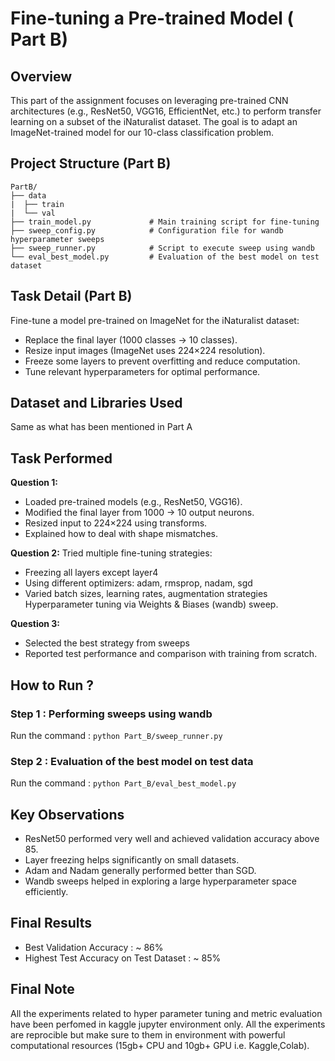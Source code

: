 # Fine-tuning a Pre-trained Model ( Part B)
## Overview 
This part of the assignment focuses on leveraging pre-trained CNN architectures (e.g., ResNet50, VGG16, EfficientNet, etc.) to perform transfer learning on a subset of the iNaturalist dataset. The goal is to adapt an ImageNet-trained model for our 10-class classification problem.

## Project Structure (Part B)
```
PartB/
├── data
|  ├── train
|  └── val 
├── train_model.py             # Main training script for fine-tuning
├── sweep_config.py            # Configuration file for wandb hyperparameter sweeps
├── sweep_runner.py            # Script to execute sweep using wandb
└── eval_best_model.py         # Evaluation of the best model on test dataset
```

## Task Detail (Part B)
Fine-tune a model pre-trained on ImageNet for the iNaturalist dataset:
*  Replace the final layer (1000 classes → 10 classes).
*  Resize input images (ImageNet uses 224×224 resolution).
*  Freeze some layers to prevent overfitting and reduce computation.
*  Tune relevant hyperparameters for optimal performance.

## Dataset and Libraries Used
Same as what has been mentioned in Part A 

## Task Performed
**Question 1:**
*  Loaded pre-trained models (e.g., ResNet50, VGG16).
*  Modified the final layer from 1000 → 10 output neurons.
*  Resized input to 224×224 using transforms.
*  Explained how to deal with shape mismatches.

**Question 2:**
Tried multiple fine-tuning strategies:
*  Freezing all layers except layer4
*  Using different optimizers: adam, rmsprop, nadam, sgd
*  Varied batch sizes, learning rates, augmentation strategies
Hyperparameter tuning via Weights & Biases (wandb) sweep.

**Question 3:**
*  Selected the best strategy from sweeps
*  Reported test performance and comparison with training from scratch.

## How to Run ?
### Step 1 : Performing sweeps using wandb
Run the command : ```python Part_B/sweep_runner.py```

### Step 2 : Evaluation of the best model on test data
Run the command : ```python Part_B/eval_best_model.py```

## Key Observations
*  ResNet50 performed very well and achieved validation accuracy above 85.
*  Layer freezing helps significantly on small datasets.
*  Adam and Nadam generally performed better than SGD.
*  Wandb sweeps helped in exploring a large hyperparameter space efficiently.

## Final Results
*  Best Validation Accuracy : ~ 86%
*  Highest Test Accuracy on Test Dataset : ~ 85% 

## Final Note
All the experiments related to hyper parameter tuning and metric evaluation have been perfomed in kaggle jupyter environment only.
All the experiments are reprocible but make sure to them in environment with powerful computational resources (15gb+ CPU and 10gb+ GPU i.e. Kaggle,Colab). 
